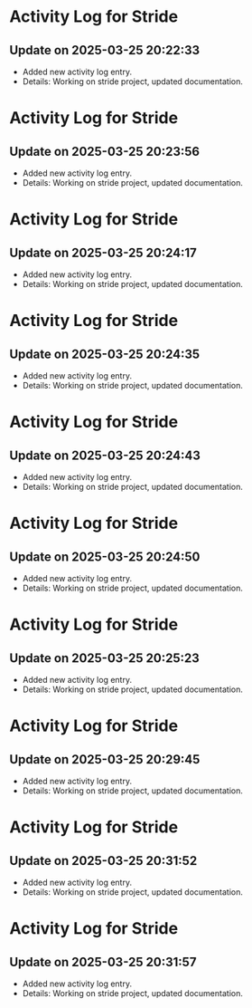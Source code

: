 # Activity Log for Stride

## Update on 2025-03-25 20:22:33
- Added new activity log entry.
- Details: Working on stride project, updated documentation.

# Activity Log for Stride

## Update on 2025-03-25 20:23:56
- Added new activity log entry.
- Details: Working on stride project, updated documentation.

# Activity Log for Stride

## Update on 2025-03-25 20:24:17
- Added new activity log entry.
- Details: Working on stride project, updated documentation.

# Activity Log for Stride

## Update on 2025-03-25 20:24:35
- Added new activity log entry.
- Details: Working on stride project, updated documentation.

# Activity Log for Stride

## Update on 2025-03-25 20:24:43
- Added new activity log entry.
- Details: Working on stride project, updated documentation.

# Activity Log for Stride

## Update on 2025-03-25 20:24:50
- Added new activity log entry.
- Details: Working on stride project, updated documentation.

# Activity Log for Stride

## Update on 2025-03-25 20:25:23
- Added new activity log entry.
- Details: Working on stride project, updated documentation.

# Activity Log for Stride

## Update on 2025-03-25 20:29:45
- Added new activity log entry.
- Details: Working on stride project, updated documentation.

# Activity Log for Stride

## Update on 2025-03-25 20:31:52
- Added new activity log entry.
- Details: Working on stride project, updated documentation.

# Activity Log for Stride

## Update on 2025-03-25 20:31:57
- Added new activity log entry.
- Details: Working on stride project, updated documentation.

